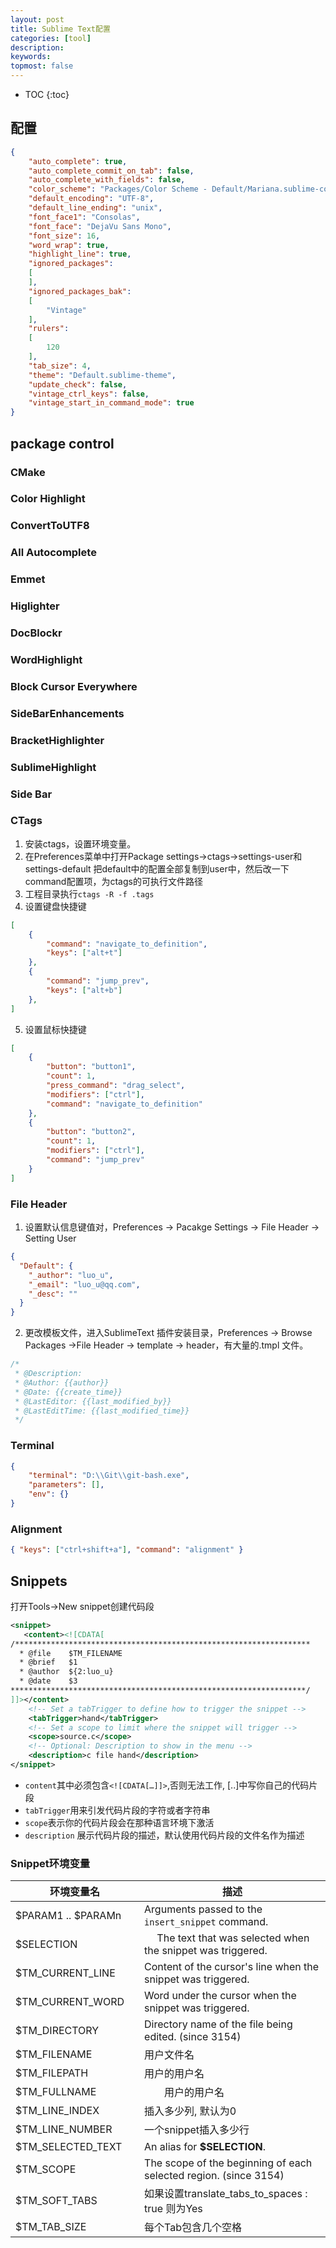 ```yaml
---
layout: post
title: Sublime Text配置
categories: [tool]
description: 
keywords: 
topmost: false
---
```


* TOC
{:toc}

## 配置

```json
{
    "auto_complete": true,
    "auto_complete_commit_on_tab": false,
    "auto_complete_with_fields": false,
    "color_scheme": "Packages/Color Scheme - Default/Mariana.sublime-color-scheme",
    "default_encoding": "UTF-8",
    "default_line_ending": "unix",
    "font_face1": "Consolas",
    "font_face": "DejaVu Sans Mono",
    "font_size": 16,
    "word_wrap": true,
    "highlight_line": true,
    "ignored_packages":
    [
    ],
    "ignored_packages_bak":
    [
        "Vintage"
    ],
    "rulers":
    [
        120
    ],
    "tab_size": 4,
    "theme": "Default.sublime-theme",
    "update_check": false,
    "vintage_ctrl_keys": false,
    "vintage_start_in_command_mode": true
}
```

## package control
### CMake
### Color Highlight
### ConvertToUTF8
### All Autocomplete
### Emmet
### Higlighter
### DocBlockr
### WordHighlight
### Block Cursor Everywhere
### SideBarEnhancements
### BracketHighlighter
### SublimeHighlight
### Side Bar

### CTags

1. 安装ctags，设置环境变量。
2. 在Preferences菜单中打开Package settings->ctags->settings-user和settings-default
把default中的配置全部复制到user中，然后改一下command配置项，为ctags的可执行文件路径
3. 工程目录执行`ctags -R -f .tags`
4. 设置键盘快捷键

```json
[
    {
        "command": "navigate_to_definition",
        "keys": ["alt+t"]
    },
    {
        "command": "jump_prev",
        "keys": ["alt+b"]
    },
]
```

5. 设置鼠标快捷键

```json
[
    {
        "button": "button1",
        "count": 1,
        "press_command": "drag_select",
        "modifiers": ["ctrl"],
        "command": "navigate_to_definition"
    },
    {
        "button": "button2",
        "count": 1,
        "modifiers": ["ctrl"],
        "command": "jump_prev"
    }
]
```

### File Header

1. 设置默认信息键值对，Preferences -> Pacakge Settings -> File Header -> Setting User

```json
{
  "Default": {
    "_author": "luo_u",
    "_email": "luo_u@qq.com",
    "_desc": ""
  }
}
```

2. 更改模板文件，进入SublimeText 插件安装目录，Preferences -> Browse Packages ->File Header -> template -> header，有大量的.tmpl 文件。

```c
/*
 * @Description:    
 * @Author: {{author}}
 * @Date: {{create_time}}
 * @LastEditor: {{last_modified_by}}
 * @LastEditTime: {{last_modified_time}}
 */
```

### Terminal

```json
{
    "terminal": "D:\\Git\\git-bash.exe",
    "parameters": [],
    "env": {}
}
```

### Alignment

```json
{ "keys": ["ctrl+shift+a"], "command": "alignment" }
```

## Snippets

打开Tools->New snippet创建代码段

```xml
<snippet>
   <content><![CDATA[
/******************************************************************
  * @file    $TM_FILENAME
  * @brief   $1
  * @author  ${2:luo_u}
  * @date    $3
******************************************************************/
]]></content>
    <!-- Set a tabTrigger to define how to trigger the snippet -->
    <tabTrigger>hand</tabTrigger>
    <!-- Set a scope to limit where the snippet will trigger -->
    <scope>source.c</scope>
    <!-- Optional: Description to show in the menu -->
    <description>c file hand</description>
</snippet>
```

* `content`其中必须包含`<![CDATA[…]]>`,否则无法工作, [..]中写你自己的代码片段
* `tabTrigger`用来引发代码片段的字符或者字符串
* `scope`表示你的代码片段会在那种语言环境下激活
* `description` 展示代码片段的描述，默认使用代码片段的文件名作为描述

### Snippet环境变量

| **环境变量名** |   **描述**      |
| -------------------- | ---- |
| $PARAM1 .. $PARAMn　  |   Arguments passed to the ``insert_snippet`` command.|
| $SELECTION　          | 　 The text that was selected when the snippet was triggered.　|
| $TM_CURRENT_LINE　    |   Content of the cursor's line when the snippet was triggered.　|
| $TM_CURRENT_WORD　    |   Word under the cursor when the snippet was triggered.　|
| $TM_DIRECTORY　       |   Directory name of the file being edited. (since 3154)　|
| $TM_FILENAME　        |   用户文件名　|
| $TM_FILEPATH　      　|   用户的用户名　|
| $TM_FULLNAME　        |　　用户的用户名　|
| $TM_LINE_INDEX　      |   插入多少列, 默认为0　|
| $TM_LINE_NUMBER　     |   一个snippet插入多少行　|
| $TM_SELECTED_TEXT　   |   An alias for **$SELECTION**.　|
| $TM_SCOPE　           |   The scope of the beginning of each selected region. (since 3154)　|
| $TM_SOFT_TABS　       |   如果设置translate_tabs_to_spaces : true 则为Yes　|
| $TM_TAB_SIZE　        |   每个Tab包含几个空格　|
